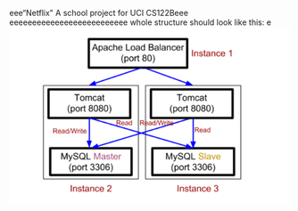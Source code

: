 eee“Netflix"
A school project for UCI CS122Beee
eeeeeeeeeeeeeeeeeeeeeeeeee
whole structure should look like this:
e
![image](https://github.com/cxk123/-Netflix-CS122B/blob/master/images/struture.PNG)
